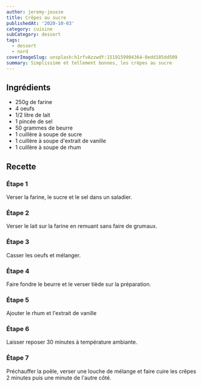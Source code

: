 ```yaml
---
author: jeremy-jousse
title: Crêpes au sucre
publishedAt: '2020-10-03'
category: cuisine
subCategory: dessert
tags:
  - dessert
  - nord
coverImageSlug: unsplash:h1rfvAzzwdY:1519159904364-0edd185dd509
summary: Simplissime et tellement bonnes, les crèpes au sucre
---
```


## Ingrédients

- 250g de farine
- 4 oeufs
- 1/2 litre de lait
- 1 pincée de sel
- 50 grammes de beurre
- 1 cuillère à soupe de sucre
- 1 cuillère à soupe d'extrait de vanille
- 1 cuillère à soupe de rhum

## Recette

### Étape 1

Verser la farine, le sucre et le sel dans un saladier.

### Étape 2

Verser le lait sur la farine en remuant sans faire de grumaux.

### Étape 3

Casser les oeufs et mélanger.

### Étape 4

Faire fondre le beurre et le verser tiède sur la préparation.

### Étape 5

Ajouter le rhum et l'extrait de vanille

### Étape 6

Laisser reposer 30 minutes à température ambiante.

### Étape 7

Préchauffer la poêle, verser une louche de mélange et faire cuire les crêpes 2 minutes puis une minute de l'autre côté.
